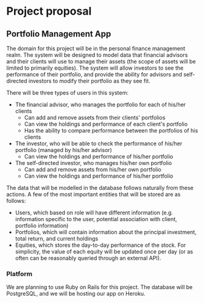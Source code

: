 # Project proposal
  
## Portfolio Management App

The domain for this project will be in the personal finance management realm. The system will be designed to model data that financial advisors and their clients will use to manage their assets (the scope of assets will be limited to primarily equities). The system will allow investors to see the performance of their portfolio, and provide the ability for advisors and self-directed investors to modify their portfolio as they see fit.

There will be three types of users in this system:
* The financial advisor, who manages the portfolio for each of his/her clients
  * Can add and remove assets from their clients' portfolios
  * Can view the holdings and performance of each client's portfolio
  * Has the ability to compare performance between the portfolios of his clients
* The investor, who will be able to check the performance of his/her portfolio (managed by his/her advisor)
  * Can view the holdings and performance of his/her portfolio
* The self-directed investor, who manages his/her own portfolio
  * Can add and remove assets from his/her own portfolio
  * Can view the holdings and performance of his/her portfolio

The data that will be modelled in the database follows naturally from these actions. A few of the most important entities that will be stored are as follows:
* Users, which based on role will have different information (e.g. information specific to the user, potential association with client, portfolio information)
* Portfolios, which will contain information about the principal investment, total return, and current holdings
* Equities, which stores the day-to-day performance of the stock. For simplicity, the value of each equity will be updated once per day (or as often can be reasonably queried through an external API).

### Platform

We are planning to use Ruby on Rails for this project. The database will be PostgreSQL, and we will be hosting our app on Heroku.

